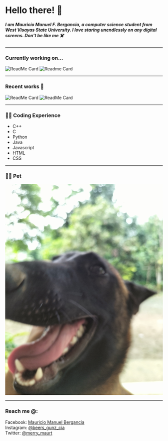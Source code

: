 # **Hello there!** 👋



##### I am Mauricio Manuel F. Bergancia, a computer science student from West Visayas State University. I love staring unendlessly on any digital screens. Don't be like me ☠️
________________________________________________________________________________________


### Currently working on...

![ReadMe Card](https://github-readme-stats.vercel.app/api/pin/?username=Mauricio1408&repo=Intro-to-Artificial-Intelligence)   ![Readme Card](https://github-readme-stats.vercel.app/api/pin/?username=Mauricio1408&repo=Object-Oriented-Programming)
____________________________________________________________________________________________


### Recent works 🥳

![ReadMe Card](https://github-readme-stats.vercel.app/api/pin/?username=Mauricio1408&repo=CCS-221)     ![ReadMe Card](https://github-readme-stats.vercel.app/api/pin/?username=Mauricio1408&repo=CC-203)

-----------------------------------------------------------------------------------------------
### 🧑‍💻 Coding Experience
- C++
- C
- Python
- Java
- Javascript
- HTML
- CSS

___________________________________________________________________________________________



### :service_dog: Pet

![Image of my dog at home <3](<Bingo's pic.jpg>)

___________________________________________________________________________________________

### Reach me @:

Facebook: [Mauricio Manuel Bergancia](https://web.facebook.com/mau.bergancia.7/)<br>
Instagram: [@beers_gunz_cia](https://web.facebook.com/mau.bergancia.7/)<br>
Twitter: [@merry_maurt](https://web.facebook.com/mau.bergancia.7/)<br>




